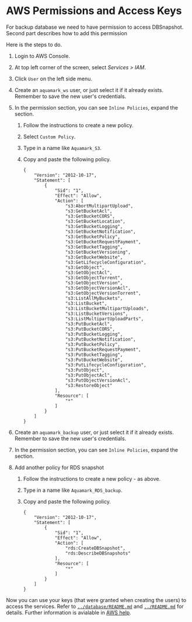# AWS Permissions and Access Keys

For backup database we need to have permission to access DBSnapshot. Second part describes how to add this permission 

Here is the steps to do.

1. Login to AWS Console.
1. At top left corner of the screen, select *Services > IAM*.
1. Click `User` on the left side menu.
1. Create an `aquamark_ws` user, or just select it if it already exists.
   Remember to save the new user's credentials.
1. In the permission section, you can see `Inline Policies`, expand the section.

    1. Follow the instructions to create a new policy.
    1. Select `Custom Policy`.
    1. Type in a name like `Aquamark_S3`.
    1. Copy and paste the following policy.

        ```
        {
            "Version": "2012-10-17",
            "Statement": [
                {
                    "Sid": "1",
                    "Effect": "Allow",
                    "Action": [
                        "s3:AbortMultipartUpload",
                        "s3:GetBucketAcl",
                        "s3:GetBucketCORS",
                        "s3:GetBucketLocation",
                        "s3:GetBucketLogging",
                        "s3:GetBucketNotification",
                        "s3:GetBucketPolicy",
                        "s3:GetBucketRequestPayment",
                        "s3:GetBucketTagging",
                        "s3:GetBucketVersioning",
                        "s3:GetBucketWebsite",
                        "s3:GetLifecycleConfiguration",
                        "s3:GetObject",
                        "s3:GetObjectAcl",
                        "s3:GetObjectTorrent",
                        "s3:GetObjectVersion",
                        "s3:GetObjectVersionAcl",
                        "s3:GetObjectVersionTorrent",
                        "s3:ListAllMyBuckets",
                        "s3:ListBucket",
                        "s3:ListBucketMultipartUploads",
                        "s3:ListBucketVersions",
                        "s3:ListMultipartUploadParts",
                        "s3:PutBucketAcl",
                        "s3:PutBucketCORS",
                        "s3:PutBucketLogging",
                        "s3:PutBucketNotification",
                        "s3:PutBucketPolicy",
                        "s3:PutBucketRequestPayment",
                        "s3:PutBucketTagging",
                        "s3:PutBucketWebsite",
                        "s3:PutLifecycleConfiguration",
                        "s3:PutObject",
                        "s3:PutObjectAcl",
                        "s3:PutObjectVersionAcl",
                        "s3:RestoreObject"
                    ],
                    "Resource": [
                        "*"
                    ]
                }
            ]
        }
        ```

1. Create an `aquamark_backup` user, or just select it if it already exists.
   Remember to save the new user's credentials.
1. In the permission section, you can see `Inline Policies`, expand the section.
1. Add another policy for RDS snapshot

    1. Follow the instructions to create a new policy - as above.
    1. Type in a name like `Aquamark_RDS_backup`.
    1. Copy and paste the following policy.

        ```
        {
            "Version": "2012-10-17",
            "Statement": [
                {
                    "Sid": "1",
                    "Effect": "Allow",
                    "Action": [
                        "rds:CreateDBSnapshot",
                        "rds:DescribeDBSnapshots"
                    ],
                    "Resource": [
                        "*"
                    ]
                }
            ]
        }
        ```

Now you can use your keys (that were granted when creating the users) to access
the services. Refer to [`../database/README.md`][db] and [`../README.md`][r] for
details.
Further information is avialable in [AWS help].

[AWS help]: https://console.aws.amazon.com/iam/home?nc2=h_m_sc#security_credential
[db]: ../database/README.md
[r]: ../README.md
